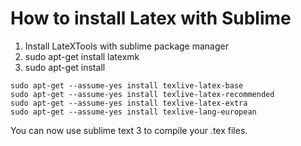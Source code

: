 # How to install Latex with Sublime
1) Install LateXTools with sublime package manager
2) sudo apt-get install latexmk
3) sudo apt-get install
```
sudo apt-get --assume-yes install texlive-latex-base
sudo apt-get --assume-yes install texlive-latex-recommended
sudo apt-get --assume-yes install texlive-latex-extra
sudo apt-get --assume-yes install texlive-lang-european
```
You can now use sublime text 3 to compile your .tex files.